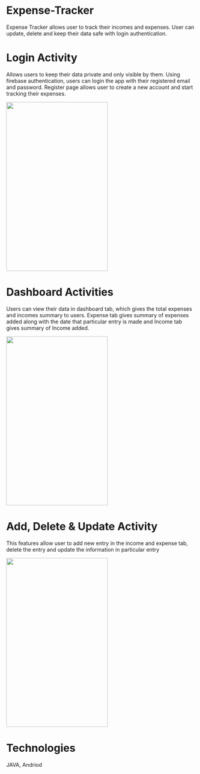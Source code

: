 # Expense-Tracker

Expense Tracker allows user to track their incomes and expenses. User can update, delete and keep their data safe with login authentication.  

# Login Activity

Allows users to keep their data private and only visible by them. Using firebase authentication, users can login the app with their registered email and password. Register page allows user to create a new account and start tracking their expenses.

 
<img src="https://user-images.githubusercontent.com/42098433/87615906-c8619100-c6e1-11ea-8af9-0e19e602ab41.gif" height=450 width=270>


# Dashboard Activities

Users can view their data in dashboard tab, which gives the total expenses and incomes summary to users. Expense tab gives summary of expenses added along with the date that particular entry is made and Income tab gives summary of Income added.

 
<img src="https://user-images.githubusercontent.com/42098433/87616241-9f8dcb80-c6e2-11ea-916a-1ded0059dcf5.gif" height=450 width=270>


 # Add, Delete & Update Activity
 
 This features allow user to add new entry in the income and expense tab, delete the entry and update the information in particular entry
 
<img src="https://user-images.githubusercontent.com/42098433/87616279-ba604000-c6e2-11ea-8704-72f16609bc75.gif" height=450 width=270>


# Technologies
JAVA, Andriod
